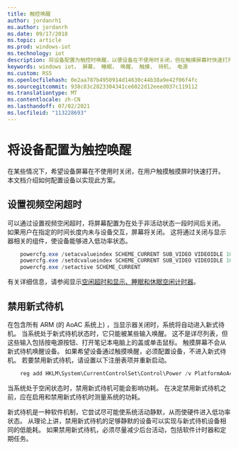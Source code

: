 ```yaml
---
title: 触控唤醒
author: jordanrh1
ms.author: jordanrh
ms.date: 09/17/2018
ms.topic: article
ms.prod: windows-iot
ms.technology: iot
description: 将设备配置为触控时唤醒，以便设备在不使用时关闭，但在触摸屏幕时快速打开。 设置视频空闲超时。
keywords: windows iot， 屏幕， 睡眠， 唤醒， 触摸， 待机， 电源
ms.custom: RS5
ms.openlocfilehash: 0e2aa787b4950914d14630c44b38a9e42f06f4fc
ms.sourcegitcommit: 938c83c2823304341ce6022d12eeed037c119112
ms.translationtype: MT
ms.contentlocale: zh-CN
ms.lasthandoff: 07/02/2021
ms.locfileid: "113228693"
---
```

# <a name="configure-your-device-to-wake-on-touch"></a>将设备配置为触控唤醒

在某些情况下，希望设备屏幕在不使用时关闭，在用户触摸触摸屏时快速打开。 本文档介绍如何配置设备以实现此方案。

## <a name="setting-a-video-idle-timeout"></a>设置视频空闲超时

可以通过设置视频空闲超时，将屏幕配置为在处于非活动状态一段时间后关闭。 如果用户在指定的时间长度内未与设备交互，屏幕将关闭。 这将通过关闭与显示器相关的组件，使设备能够进入低功率状态。

```powershell
    powercfg.exe /setacvalueindex SCHEME_CURRENT SUB_VIDEO VIDEOIDLE 10
    powercfg.exe /setdcvalueindex SCHEME_CURRENT SUB_VIDEO VIDEOIDLE 10
    powercfg.exe /setactive SCHEME_CURRENT
```

有关详细信息，请参阅显示[空闲超时](/windows-hardware/customize/power-settings/display-settings-display-idle-timeout)[和显示、睡眠和休眠空闲计时器](/windows-hardware/design/device-experiences/display--sleep--and-hibernate-idle-timers)。

## <a name="disabling-modern-standby"></a>禁用新式待机

在包含所有 ARM (的 AoAC 系统上) ，当显示器关闭时，系统将自动[](/windows-hardware/design/device-experiences/modern-standby)进入新式待机。 当系统处于新式待机状态时，它只能被某些输入唤醒。 这不是详尽列表，但这些输入包括按电源按钮、打开笔记本电脑上的盖或单击鼠标。 触摸屏幕不会从新式待机唤醒设备。 如果希望设备通过触摸唤醒，必须配置设备，不进入新式待机。 若要禁用新式待机，请设置以下注册表项并重新启动。

```powershell
    reg add HKLM\System\CurrentControlSet\Control\Power /v PlatformAoAcOverride /t REG_DWORD /d 0
```
    
当系统处于空闲状态时，禁用新式待机可能会影响功耗。 在决定禁用新式待机之前，应在启用和禁用新式待机时测量系统的功耗。

新式待机是一种软件机制，它尝试尽可能使系统活动静默，从而使硬件进入低功率状态。 从理论上讲，禁用新式待机的足够静默的设备可以实现与新式待机设备相同的低能耗。 如果禁用新式待机，必须尽量减少后台活动，包括软件计时器和定期任务。
